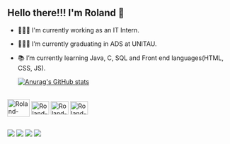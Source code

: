 ## Hello there!!! I'm Roland 👋

- 👨🏽‍💻 I'm currently working as an IT Intern.
- 👨🏽‍🎓 I’m currently graduating in ADS at UNITAU.
- 📚 I’m currently learning Java, C, SQL and Front end languages(HTML, CSS, JS).

  [![Anurag's GitHub stats](https://github-readme-stats.vercel.app/api?username=LandsBitt&show_icons=true&theme=radical)](https://github.com/anuraghazra/github-readme-stats)
 
  <i class="devicon-devicon-plain"></i>        
<div style="display: inline_block"><br>
  <img align="center" alt="Roland-Java" height="40" width="50" src="https://cdn.jsdelivr.net/gh/devicons/devicon@latest/icons/java/java-original-wordmark.svg" />
  <img align="center" alt="Roland-C" height="30" width="40" src="https://cdn.jsdelivr.net/gh/devicons/devicon@latest/icons/c/c-original.svg">
  <img align="center" alt="Roland-Postgres" height="30" width="40" src="https://cdn.jsdelivr.net/gh/devicons/devicon@latest/icons/postgresql/postgresql-original.svg">
  <img align="center" alt="Roland-Arduino" height="30" width="40" src="https://cdn.jsdelivr.net/gh/devicons/devicon@latest/icons/arduino/arduino-original.svg">
</div>
 
  ##
          
<div> 
  <a href="https://instagram.com/rafaballerini" target="_blank"><img src="https://img.shields.io/badge/-Instagram-%23E4405F?style=for-the-badge&logo=instagram&logoColor=white" target="_blank"></a>
 <a href="https://discord.gg/cAHjXq8R2n" target="_blank"><img src="https://img.shields.io/badge/Discord-7289DA?style=for-the-badge&logo=discord&logoColor=white" target="_blank"></a> 
  <a href = "mailto:lands.bitt@gmail.com"><img src="https://img.shields.io/badge/-Gmail-%23333?style=for-the-badge&logo=gmail&logoColor=white" target="_blank"></a>
  <a href="https://www.linkedin.com/in/roland-dos-santos-513b81163" target="_blank"><img src="https://img.shields.io/badge/-LinkedIn-%230077B5?style=for-the-badge&logo=linkedin&logoColor=white" target="_blank"></a> 
</div>   
